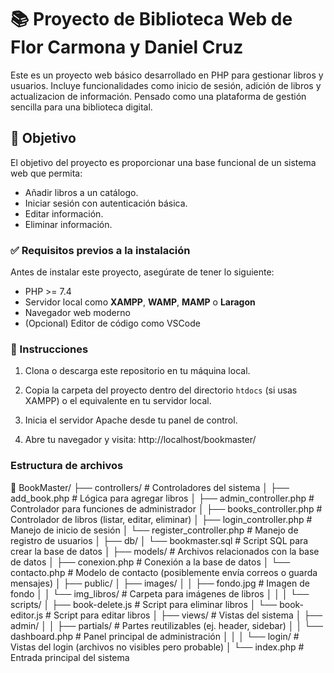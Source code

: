 # 📚 Proyecto de Biblioteca Web de Flor Carmona y Daniel Cruz

Este es un proyecto web básico desarrollado en PHP para gestionar libros y usuarios. Incluye funcionalidades como inicio de sesión, adición de libros y actualizacion de información. Pensado como una plataforma de gestión sencilla para una biblioteca digital.

## 🎯 Objetivo

El objetivo del proyecto es proporcionar una base funcional de un sistema web que permita:

- Añadir libros a un catálogo.
- Iniciar sesión con autenticación básica.
- Editar información.
- Eliminar información.

### ✅ Requisitos previos a la instalación

Antes de instalar este proyecto, asegúrate de tener lo siguiente:

- PHP >= 7.4
- Servidor local como **XAMPP**, **WAMP**, **MAMP** o **Laragon**
- Navegador web moderno
- (Opcional) Editor de código como VSCode

### 🔧 Instrucciones

1. Clona o descarga este repositorio en tu máquina local.

2. Copia la carpeta del proyecto dentro del directorio `htdocs` (si usas XAMPP) o el equivalente en tu servidor local.

3. Inicia el servidor Apache desde tu panel de control.

4. Abre tu navegador y visita: http://localhost/bookmaster/


### Estructura de archivos

📁 BookMaster/
├── controllers/                 # Controladores del sistema
│   ├── add_book.php            # Lógica para agregar libros
│   ├── admin_controller.php    # Controlador para funciones de administrador
│   ├── books_controller.php    # Controlador de libros (listar, editar, eliminar)
│   ├── login_controller.php    # Manejo de inicio de sesión
│   └── register_controller.php # Manejo de registro de usuarios
│
├── db/
│   └── bookmaster.sql          # Script SQL para crear la base de datos
│
├── models/                     # Archivos relacionados con la base de datos
│   ├── conexion.php            # Conexión a la base de datos
│   └── contacto.php            # Modelo de contacto (posiblemente envía correos o guarda mensajes)
│
├── public/
│   ├── images/
│   │   ├── fondo.jpg           # Imagen de fondo
│   │   └── img_libros/         # Carpeta para imágenes de libros
│   │
│   └── scripts/
│       ├── book-delete.js      # Script para eliminar libros
│       └── book-editor.js      # Script para editar libros
│
├── views/                      # Vistas del sistema
│   ├── admin/
│   │   ├── partials/           # Partes reutilizables (ej. header, sidebar)
│   │   └── dashboard.php       # Panel principal de administración
│   │
│   └── login/                  # Vistas del login (archivos no visibles pero probable)
│
└── index.php                   # Entrada principal del sistema


